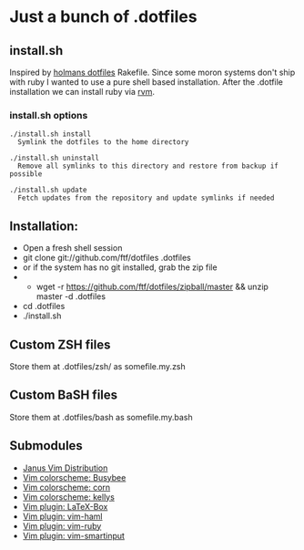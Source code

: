 Just a bunch of .dotfiles
=========================

install.sh
----------

Inspired by [holmans dotfiles](https://github.com/holman/dotfiles)
Rakefile.
Since some moron systems don't ship with ruby I wanted to use a 
pure shell based installation. After the .dotfile installation we 
can install ruby via [rvm](http://rvm.io).

### install.sh options
```
./install.sh install 
  Symlink the dotfiles to the home directory

./install.sh uninstall
  Remove all symlinks to this directory and restore from backup if possible

./install.sh update
  Fetch updates from the repository and update symlinks if needed
```

Installation: 
-------------
- Open a fresh shell session
- git clone git://github.com/ftf/dotfiles .dotfiles
- or if the system has no git installed, grab the zip file 
- - wget -r https://github.com/ftf/dotfiles/zipball/master && unzip master -d .dotfiles
- cd .dotfiles 
- ./install.sh 

Custom ZSH files
----------------
Store them at .dotfiles/zsh/ as somefile.my.zsh

Custom BaSH files
-----------------
Store them at .dotfiles/bash as somefile.my.bash

Submodules
----------
- [Janus Vim Distribution](https://github.com/carlhuda/janus/)
- [Vim colorscheme: Busybee](https://github.com/vim-scripts/BusyBee)
- [Vim colorscheme: corn](https://github.com/vim-scripts/corn)
- [Vim colorscheme: kellys](https://github.com/vim-scripts/kellys)
- [Vim plugin: LaTeX-Box](https://github.com/vim-scripts/LaTeX-Box)
- [Vim plugin: vim-haml](https://github.com/tpope/vim-haml)
- [Vim plugin: vim-ruby](https://github.com/vim-ruby/vim-ruby)
- [Vim plugin: vim-smartinput](https://github.com/kana/vim-smartinput)

